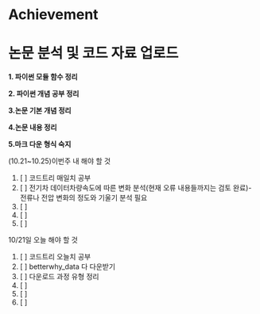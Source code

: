 # Achievement
논문 분석 및 코드 자료 업로드
=====================
**1. 파이썬 모듈 함수 정리**

**2. 파이썬 개념 공부 정리**

**3.논문 기본 개념 정리**

**4.논문 내용 정리**

**5.마크 다운 형식 숙지**




(10.21~10.25)이번주 내 해야 할 것
1. [ ] 코드트리 매일치 공부
2. [ ] 전기차 데이터차량속도에 따른 변화 분석(현재 오류 내용들까지는 검토 완료)- 전류나 전압 변화의 정도와 기울기 분석 필요
3. [ ] 
4. [ ] 
5. [ ] 


10/21일 오늘 해야 할 것
1. [ ] 코드트리 오늘치 공부
2. [ ] betterwhy_data 다 다운받기
3. [ ] 다운로드 과정 유형 정리
4. [ ] 
5. [ ] 
6. [ ] 
